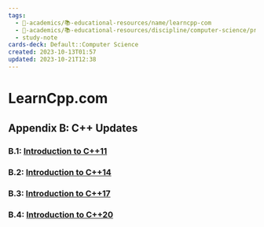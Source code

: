 ```yaml
---
tags:
  - 🔴-academics/📚-educational-resources/name/learncpp-com
  - 🔴-academics/📚-educational-resources/discipline/computer-science/programming-language/cpp
  - study-note
cards-deck: Default::Computer Science
created: 2023-10-13T01:57
updated: 2023-10-21T12:38
---
```


# LearnCpp.com

## Appendix B꞉ C++ Updates

### B.1: [Introduction to C++11](https://www.learncpp.com/cpp-tutorial/b-1-introduction-to-c11/)

### B.2: [Introduction to C++14](https://www.learncpp.com/cpp-tutorial/b-2-introduction-to-c14/)

### B.3: [Introduction to C++17](https://www.learncpp.com/cpp-tutorial/b-3-introduction-to-c17/)

### B.4: [Introduction to C++20](https://www.learncpp.com/cpp-tutorial/introduction-to-c20/)
